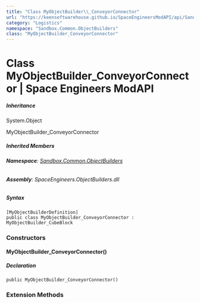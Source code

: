 ```yaml
---
title: "Class MyObjectBuilder\\_ConveyorConnector"
url: "https://keensoftwarehouse.github.io/SpaceEngineersModAPI/api/Sandbox.Common.ObjectBuilders.MyObjectBuilder_ConveyorConnector.html"
category: "Logistics"
namespace: "Sandbox.Common.ObjectBuilders"
class: "MyObjectBuilder_ConveyorConnector"
---
```


# Class MyObjectBuilder\_ConveyorConnector | Space Engineers ModAPI

##### Inheritance

System.Object

MyObjectBuilder\_ConveyorConnector

##### Inherited Members

###### **Namespace**: [Sandbox.Common.ObjectBuilders](https://keensoftwarehouse.github.io/SpaceEngineersModAPI/api/Sandbox.Common.ObjectBuilders.html)

###### **Assembly**: SpaceEngineers.ObjectBuilders.dll

##### Syntax

```
[MyObjectBuilderDefinition]
public class MyObjectBuilder_ConveyorConnector : MyObjectBuilder_CubeBlock
```

### Constructors

#### MyObjectBuilder\_ConveyorConnector()

##### Declaration

```
public MyObjectBuilder_ConveyorConnector()
```

### Extension Methods